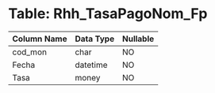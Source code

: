 # Table: Rhh_TasaPagoNom_Fp

| Column Name | Data Type | Nullable |
|-------------|-----------|----------|
| cod_mon | char | NO |
| Fecha | datetime | NO |
| Tasa | money | NO |
